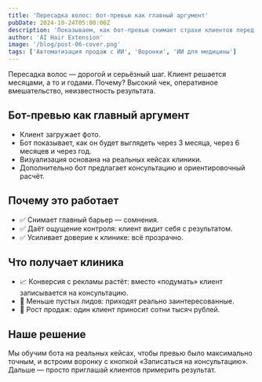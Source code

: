 ```yaml
---
title: 'Пересадка волос: бот-превью как главный аргумент'
pubDate: 2024-10-24T05:00:00Z
description: 'Показываем, как бот-превью снимает страхи клиентов перед пересадкой волос и ведёт к консультации.'
author: 'AI Hair Extension'
image: '/blog/post-06-cover.png'
tags: ['Автоматизация продаж с ИИ', 'Воронки', 'ИИ для медицины']
---
```


Пересадка волос — дорогой и серьёзный шаг. Клиент решается месяцами, а то и годами. Почему? Высокий чек, оперативное вмешательство, неизвестность результата.

## Бот-превью как главный аргумент

- Клиент загружает фото.
- Бот показывает, как он будет выглядеть через 3 месяца, через 6 месяцев и через год.
- Визуализация основана на реальных кейсах клиники.
- Дополнительно бот предлагает консультацию и ориентировочный расчёт.

## Почему это работает

- ✅ Снимает главный барьер — сомнения.
- ✅ Даёт ощущение контроля: клиент видит себя с результатом.
- ✅ Усиливает доверие к клинике: всё прозрачно.

## Что получает клиника

- 📈 Конверсия с рекламы растёт: вместо «подумать» клиент записывается на консультацию.
- 🔁 Меньше пустых лидов: приходят реально заинтересованные.
- 💸 Рост продаж: один клиент приносит сотни тысяч рублей.

## Наше решение

Мы обучим бота на реальных кейсах, чтобы превью было максимально точным, и встроим воронку с кнопкой «Записаться на консультацию». Дальше — просто приглашай клиентов примерить результат.
